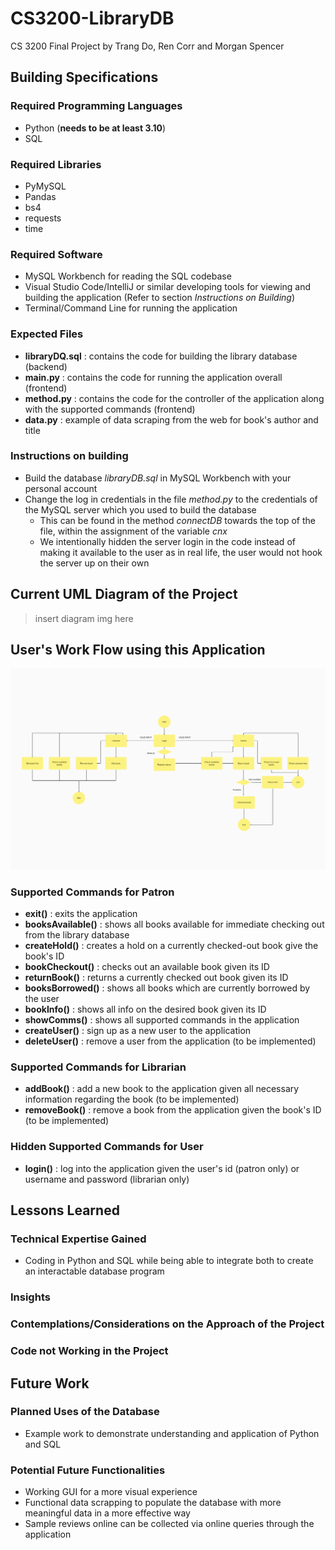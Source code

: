 # CS3200-LibraryDB
CS 3200 Final Project by Trang Do, Ren Corr and Morgan Spencer

## Building Specifications
### Required Programming Languages
- Python (**needs to be at least 3.10**)
- SQL

### Required Libraries
- PyMySQL
- Pandas
- bs4
- requests
- time

### Required Software
- MySQL Workbench for reading the SQL codebase
- Visual Studio Code/IntelliJ or similar developing tools for viewing and building the application (Refer to section *Instructions on Building*)
- Terminal/Command Line for running the application

### Expected Files
- **libraryDQ.sql** : contains the code for building the library database (backend)
- **main.py** : contains the code for running the application overall (frontend)
- **method.py** : contains the code for the controller of the application along with the supported commands (frontend)
- **data.py** : example of data scraping from the web for book's author and title

### Instructions on building
- Build the database *libraryDB.sql* in MySQL Workbench with your personal account
- Change the log in credentials in the file *method.py* to the credentials of the MySQL server which you used to build the database
    - This can be found in the method *connectDB* towards the top of the file, within the assignment of the variable *cnx*
    - We intentionally hidden the server login in the code instead of making it available to the user as in real life, the user would not hook the server up on their own

## Current UML Diagram of the Project
> insert diagram img here

## User's Work Flow using this Application
![Image of User's Workflow](/image/final_user_diagram.png)

### Supported Commands for Patron
- **exit()** : exits the application
- **booksAvailable()** : shows all books available for immediate checking out from the library database
- **createHold()** : creates a hold on a currently checked-out book give the book's ID
- **bookCheckout()** : checks out an available book given its ID
- **returnBook()** : returns a currently checked out book given its ID
- **booksBorrowed()** : shows all books which are currently borrowed by the user
- **bookInfo()** : shows all info on the desired book given its ID
- **showComms()** : shows all supported commands in the application
- **createUser()** : sign up as a new user to the application
- **deleteUser()** : remove a user from the application (to be implemented)

### Supported Commands for Librarian
- **addBook()** : add a new book to the application given all necessary information regarding the book (to be implemented)
- **removeBook()** : remove a book from the application given the book's ID (to be implemented)

### Hidden Supported Commands for User
- **login()** : log into the application given the user's id (patron only) or username and password (librarian only)

## Lessons Learned
### Technical Expertise Gained
- Coding in Python and SQL while being able to integrate both to create an interactable database program

### Insights

### Contemplations/Considerations on the Approach of the Project

### Code not Working in the Project

## Future Work
### Planned Uses of the Database
- Example work to demonstrate understanding and application of Python and SQL

### Potential Future Functionalities
- Working GUI for a more visual experience
- Functional data scrapping to populate the database with more meaningful data in a more effective way
- Sample reviews online can be collected via online queries through the application

